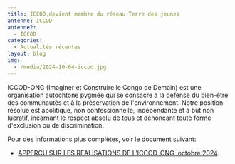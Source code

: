 ```yaml
---
title: ICCOD,devient membre du réseau Terre des jeunes
antenne: ICCOD
antenne2:
  - ICCOD
categories:
  - Actualités récentes
layout: blog
img:
  - /media/2024-10-04-iccod.jpg
---
```

ICCOD-ONG (Imaginer et Construire le Congo de Demain) est une organisation autochtone pygmée qui se consacre à la défense du bien-être des communautés et à la préservation de l'environnement. Notre position résolue est apolitique, non confessionnelle, indépendante et à but non lucratif, incarnant le respect absolu de tous et dénonçant toute forme d'exclusion ou de discrimination.

Pour des informations plus complètes, voir le document suivant:

* [APPERCU SUR LES REALISATIONS DE L’ICCOD-ONG, octobre 2024](/media/2024-10-apercus_sur_les_realisation_d_iccod-ong.docx.pdf).
